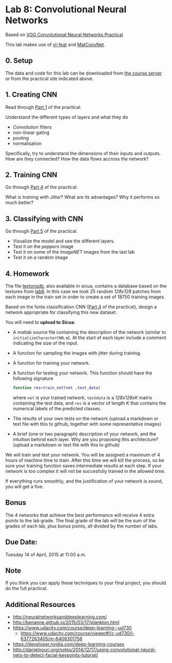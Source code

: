 # Lab 8: Convolutional Neural Networks

Based on [VGG Convolutional Neural Networks Practical](http://www.robots.ox.ac.uk/~vgg/practicals/cnn/index.html)

This lab makes use of [vl-feat](http://www.vlfeat.org/matlab/matlab.html) and [MatConvNet](http://www.vlfeat.org/matconvnet/functions/).

## 0. Setup

The data and code for this lab can be downloaded from [the course server](http://157.253.63.7/practical-cnn-2015a.tar.gz)
or from the practical site indicated above.

## 1. Creating CNN

Read through [Part 1](http://www.robots.ox.ac.uk/~vgg/practicals/cnn/index.html#part1) of the practical.

Understand the different types of layers and what they do

- Convolution filters
- non-linear gating
- pooling
- normalisation

Specifically, try to understand the dimensions of their inputs and outputs. How are they connected? How the data flows accross the network?

## 2. Training CNN

Go through [Part 4](http://www.robots.ox.ac.uk/~vgg/practicals/cnn/index.html#part-4-learning-a-character-cnn) of the practical.

What is *training with Jitter*?
What are its advantages?
Why it performs so much better?

## 3. Classifying with CNN

Go through [Part 5](http://www.robots.ox.ac.uk/~vgg/practicals/cnn/index.html#part-5-using-pretrained-models) of the practical. 

- Visualize the model and see the different layers. 
- Test it on the *peppers* image
- Test it on some of the *ImageNET* images from the last lab
- Test it on a random image

## 4. Homework

The file [textonsdb](http://157.253.63.7/textonsdb.tgz),
also available in sicua, contains a database based on the textures from [lab6](https://github.com/diego0020/lab_vision/tree/master/lab6_textons). In this case we took 25 random *128x128* patches from each image in the train set in order to create a set of 18750 training images.  

Based on the fonts classification CNN ([Part 4](http://www.robots.ox.ac.uk/~vgg/practicals/cnn/index.html#part-4-learning-a-character-cnn) of the practical), design a network appropriate for classifying this new dataset. 

You will need to **upload to Sicua**:

- A matlab source file containing the description of the network (similar to ``initializeCharacterCNN.m``). At the start of each layer include a comment indicating the size of the input.
- A function for sampling the images with jitter during training.
- A function for training your network.
- A function for testing your network. This function should have the following signature
  
  ```matlab
  function res=train_net(net ,test_data)
  ```
  where ``net`` is your trained network, ``testdata`` is a *128x128xK* matrix containing the test data, and ``res`` is a vector of length *K* that contains the numerical labels of the predicted classes.
- The results of your own tests on the network (upload a markdown or text file with this to github, together with some representative images)
- A brief (one or two paragraph) description of your network, and the intuition behind each layer. Why are you proposing this architecture? (upload a markdown or text file with this to github)

We will train and test your network. You will be assigned a maximum of 4 hours of machine time to train. After this time we will kill the process, so be sure your training function saves intermediate results at each step. If your network is too complex it will not be succesfully trained in the allowed time. 

If everything runs smoothly, and the justification of your network is sound, you will get a five.

## Bonus

The 4 networks that achieve the best performance will receive 4 extra points to the lab grade. The final grade of the lab will be the sum of the grades of each lab, plus bonus points, all divided by the number of labs.

## Due Date:
Tuesday 14 of April, 2015 at 11:00 a.m.

## Note

If you think you can apply these techniques to your final project, you should do the full practical.

## Additional Resources

- http://neuralnetworksanddeeplearning.com/
- http://benanne.github.io/2015/03/17/plankton.html
- https://www.udacity.com/course/deep-learning--ud730
  - https://www.udacity.com/course/viewer#!/c-ud730/l-6377263405/m-6406301756
- https://developer.nvidia.com/deep-learning-courses
- http://danielnouri.org/notes/2014/12/17/using-convolutional-neural-nets-to-detect-facial-keypoints-tutorial/

